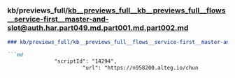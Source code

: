 ### kb/previews_full/kb__previews_full__kb__previews_full__flows__service-first__master-and-slot@auth.har.part049.md.part001.md.part002.md

```md
### kb/previews_full/kb__previews_full__flows__service-first__master-and-slot@auth.har.part049.md.part001.md (part 002)

```md
               "scriptId": "14294",
                        "url": "https://n958200.alteg.io/chun
```

```

```
